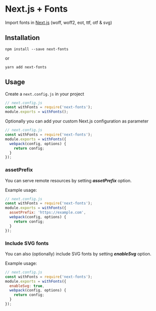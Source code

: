 # Next.js + Fonts

Import fonts in [Next.js](https://github.com/zeit/next.js)
(woff, woff2, eot, ttf, otf & svg)

## Installation

```
npm install --save next-fonts
```

or

```
yarn add next-fonts
```

## Usage

Create a `next.config.js` in your project

```js
// next.config.js
const withFonts = require('next-fonts');
module.exports = withFonts();
```

Optionally you can add your custom Next.js configuration as parameter

```js
// next.config.js
const withFonts = require('next-fonts');
module.exports = withFonts({
  webpack(config, options) {
    return config;
  }
});
```

### assetPrefix

You can serve remote resources by setting **_assetPrefix_** option.

Example usage:

```js
// next.config.js
const withFonts = require('next-fonts');
module.exports = withFonts({
  assetPrefix: 'https://example.com',
  webpack(config, options) {
    return config;
  }
});
```

### Include SVG fonts

You can also (optionally) include SVG fonts by setting **_enableSvg_** option.

Example usage:

```js
// next.config.js
const withFonts = require('next-fonts');
module.exports = withFonts({
  enableSvg: true,
  webpack(config, options) {
    return config;
  }
});
```
